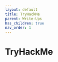 ```yaml
---
layout: default
title: TryHackMe
parent: Write-Ups
has_children: true
nav_order: 1
---
```



# TryHackMe
